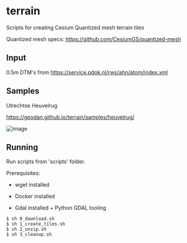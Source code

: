 # terrain

Scripts for creating Cesium Quantized mesh terrain tiles

Quantized mesh specs: https://github.com/CesiumGS/quantized-mesh

## Input

0.5m DTM's from https://service.pdok.nl/rws/ahn/atom/index.xml

## Samples

Utrechtse Heuvelrug

https://geodan.github.io/terrain/samples/heuvelrug/

![image](https://github.com/Geodan/terrain/assets/538812/ecbe4c78-1fcc-424a-a564-ca001a202d48)

## Running

Run scripts from 'scripts' folder. 

Prerequisites:

- wget installed

- Docker installed

- Gdal installed + Python GDAL tooling

```script
$ sh 0_download.sh
$ sh 1_create_tiles.sh
$ sh 2_unzip.sh
$ sh 3_cleanup.sh
```



